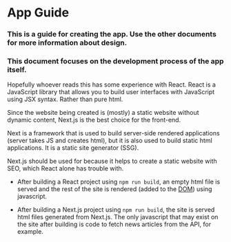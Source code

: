 # App Guide
### This is a guide for creating the app. Use the other documents for more information about design. 
### This document focuses on the development process of the app itself.

Hopefully whoever reads this has some experience with React. React is a JavaScript library that allows you to build user interfaces with JavaScript using JSX syntax. Rather than pure html.

Since the website being created is (mostly) a static website without dynamic content, Next.js is the best choice for the front-end. 

Next is a framework that is used to build server-side rendered applications (server takes JS and creates html), but it is also used to build static html applications. It is a static site generator (SSG).

Next.js should be used for because it helps to create a static website with SEO, which React alone has trouble with.

- After building a React project using `npm run build`, an empty html file is served and the rest of the site is rendered (added to the [DOM](https://developer.mozilla.org/en-US/docs/Web/API/Document_Object_Model)) using javascript.

- After building a Next.js project using `npm run build`, the site is served html files generated from Next.js. The only javascript that may exist on the site after building is code to fetch news articles from the API, for example. 